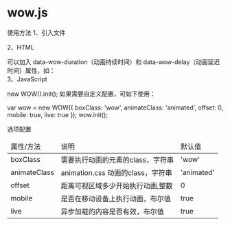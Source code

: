 # wow.js
使用方法
1、引入文件 <link rel="stylesheet" href="css/animate.min.css">

2、HTML

<div class="wow slideInLeft"></div>
<div class="wow slideInRight"></div>
可以加入 data-wow-duration（动画持续时间）和 data-wow-delay（动画延迟时间）属性，如：

<div class="wow slideInLeft" data-wow-duration="2s" data-wow-delay="5s"></div>
<div class="wow slideInRight" data-wow-offset="10"  data-wow-iteration="10"></div>
3、JavaScript

new WOW().init();
如果需要自定义配置，可如下使用：

var wow = new WOW({
    boxClass: 'wow',
    animateClass: 'animated',
    offset: 0,
    mobile: true,
    live: true
});
wow.init();

选项配置
<table class="main_table" border="0" cellspacing="0" cellpadding="0" width="100%">
<thead>
    <tr class="table_title">
    <td>属性/方法</td>
    <td>说明</td>
    <td>默认值</td>
    </tr>
</thead>
<tbody>
    <tr>
        <td>boxClass</td>
        <td>需要执行动画的元素的class，字符串</td>
        <td>'wow'</td>
    </tr>
    <tr>
        <td>animateClass</td>
        <td>animation.css 动画的class，字符串</td>
        <td>'animated'</td>
    </tr>
    <tr>
        <td>offset</td>
        <td>距离可视区域多少开始执行动画,整数</td>
        <td>0</td>
    </tr>
    <tr>
        <td>mobile</td>
        <td>是否在移动设备上执行动画，布尔值</td>
        <td>true</td>
    </tr>
    <tr>
        <td>live</td>
        <td>异步加载的内容是否有效，布尔值</td>
        <td>true</td>
    </tr>
</tbody>
</table>
